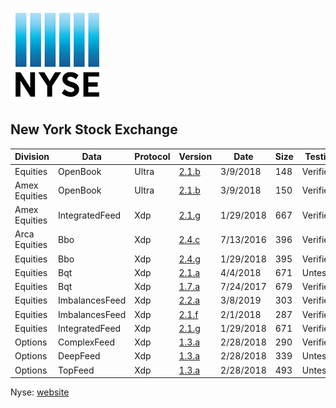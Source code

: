 [![Nyse](https://github.com/Open-Markets-Initiative/Directory/blob/main/Images/Nyse.png)](https://www.nyse.com)


## New York Stock Exchange

| Division | Data | Protocol | Version | Date | Size | Testing | Specification |
| --- | --- | --- | --- | --- | --- | --- | --- |
|  Equities | OpenBook | Ultra | [2.1.b][Nyse.Equities.OpenBook.Ultra.v2.1.b.Structs] | 3/9/2018 | 148 | Verified | [url][Nyse.Equities.OpenBook.Ultra.v2.1.b.Url] - [pdf][Nyse.Equities.OpenBook.Ultra.v2.1.b.Pdf] |
| Amex Equities | OpenBook | Ultra | [2.1.b][Nyse.Amex.Equities.OpenBook.Ultra.v2.1.b.Structs] | 3/9/2018 | 150 | Verified | [url][Nyse.Amex.Equities.OpenBook.Ultra.v2.1.b.Url] - [pdf][Nyse.Amex.Equities.OpenBook.Ultra.v2.1.b.Pdf] |
| Amex Equities | IntegratedFeed | Xdp | [2.1.g][Nyse.Amex.Equities.IntegratedFeed.Xdp.v2.1.g.Structs] | 1/29/2018 | 667 | Verified | [url][Nyse.Amex.Equities.IntegratedFeed.Xdp.v2.1.g.Url] - [pdf][Nyse.Amex.Equities.IntegratedFeed.Xdp.v2.1.g.Pdf] |
| Arca Equities | Bbo | Xdp | [2.4.c][Nyse.Arca.Equities.Bbo.Xdp.v2.4.c.Structs] | 7/13/2016 | 396 | Verified | [url][Nyse.Arca.Equities.Bbo.Xdp.v2.4.c.Url] - [pdf][Nyse.Arca.Equities.Bbo.Xdp.v2.4.c.Pdf] |
| Equities | Bbo | Xdp | [2.4.g][Nyse.Equities.Bbo.Xdp.v2.4.g.Structs] | 1/29/2018 | 395 | Verified | [url][Nyse.Equities.Bbo.Xdp.v2.4.g.Url] - [pdf][Nyse.Equities.Bbo.Xdp.v2.4.g.Pdf] |
| Equities | Bqt | Xdp | [2.1.a][Nyse.Equities.Bqt.Xdp.v2.1.a.Structs] | 4/4/2018 | 671 | Untested | [url][Nyse.Equities.Bqt.Xdp.v2.1.a.Url] - [pdf][Nyse.Equities.Bqt.Xdp.v2.1.a.Pdf] |
| Equities | Bqt | Xdp | [1.7.a][Nyse.Equities.Bqt.Xdp.v1.7.a.Structs] | 7/24/2017 | 679 | Verified | [url][Nyse.Equities.Bqt.Xdp.v1.7.a.Url] - [pdf][Nyse.Equities.Bqt.Xdp.v1.7.a.Pdf] |
| Equities | ImbalancesFeed | Xdp | [2.2.a][Nyse.Equities.ImbalancesFeed.Xdp.v2.2.a.Structs] | 3/8/2019 | 303 | Verified | [url][Nyse.Equities.ImbalancesFeed.Xdp.v2.2.a.Url] - [pdf][Nyse.Equities.ImbalancesFeed.Xdp.v2.2.a.Pdf] |
| Equities | ImbalancesFeed | Xdp | [2.1.f][Nyse.Equities.ImbalancesFeed.Xdp.v2.1.f.Structs] | 2/1/2018 | 287 | Verified | [url][Nyse.Equities.ImbalancesFeed.Xdp.v2.1.f.Url] - [pdf][Nyse.Equities.ImbalancesFeed.Xdp.v2.1.f.Pdf] |
| Equities | IntegratedFeed | Xdp | [2.1.g][Nyse.Equities.IntegratedFeed.Xdp.v2.1.g.Structs] | 1/29/2018 | 671 | Verified | [url][Nyse.Equities.IntegratedFeed.Xdp.v2.1.g.Url] - [pdf][Nyse.Equities.IntegratedFeed.Xdp.v2.1.g.Pdf] |
| Options | ComplexFeed | Xdp | [1.3.a][Nyse.Options.ComplexFeed.Xdp.v1.3.a.Structs] | 2/28/2018 | 290 | Verified | [url][Nyse.Options.ComplexFeed.Xdp.v1.3.a.Url] - [pdf][Nyse.Options.ComplexFeed.Xdp.v1.3.a.Pdf] |
| Options | DeepFeed | Xdp | [1.3.a][Nyse.Options.DeepFeed.Xdp.v1.3.a.Structs] | 2/28/2018 | 339 | Untested | [url][Nyse.Options.DeepFeed.Xdp.v1.3.a.Url] - [pdf][Nyse.Options.DeepFeed.Xdp.v1.3.a.Pdf] |
| Options | TopFeed | Xdp | [1.3.a][Nyse.Options.TopFeed.Xdp.v1.3.a.Structs] | 2/28/2018 | 493 | Untested | [url][Nyse.Options.TopFeed.Xdp.v1.3.a.Url] - [pdf][Nyse.Options.TopFeed.Xdp.v1.3.a.Pdf] |


Nyse: [website](https://www.nyse.com "Go to New York Stock Exchange")


[Nyse.Amex.Equities.OpenBook.Ultra.v2.1.b.Structs]: https://github.com/Open-Markets-Initiative/c-structs/blob/main/nyse/Nyse.Amex.Equities.OpenBook.Ultra.v2.1.b.h "Nyse Amex Equities OpenBook Ultra v2.1.b C# Parsers Source File"
[Nyse.Amex.Equities.OpenBook.Ultra.v2.1.b.Url]: https://www.nyse.com/market-data/real-time/openbook-ultra "New York Stock Exchange 2.1.b Url"
[Nyse.Amex.Equities.OpenBook.Ultra.v2.1.b.Pdf]: https://github.com/Open-Markets-Initiative/Directory/blob/main/Specifications/Nyse/Nyse.Amex.Equities.OpenBook.Ultra.v2.1.b.pdf "New York Stock Exchange 2.1.b Pdf"
[Nyse.Equities.OpenBook.Ultra.v2.1.b.Structs]: https://github.com/Open-Markets-Initiative/c-structs/blob/main/nyse/Nyse.Equities.OpenBook.Ultra.v2.1.b.h "Nyse Equities OpenBook Ultra v2.1.b C# Parsers Source File"
[Nyse.Equities.OpenBook.Ultra.v2.1.b.Url]: https://www.nyse.com/market-data/real-time/openbook-ultra "New York Stock Exchange 2.1.b Url"
[Nyse.Equities.OpenBook.Ultra.v2.1.b.Pdf]: https://github.com/Open-Markets-Initiative/Directory/blob/main/Specifications/Nyse/Nyse.Amex.Equities.OpenBook.Ultra.v2.1.b.pdf "New York Stock Exchange 2.1.b Pdf"
[Nyse.Amex.Equities.IntegratedFeed.Xdp.v2.1.g.Structs]: https://github.com/Open-Markets-Initiative/c-structs/blob/main/nyse/Nyse.Amex.Equities.IntegratedFeed.Xdp.v2.1.g.h "Nyse Amex Equities IntegratedFeed Xdp v2.1.g C# Parsers Source File"
[Nyse.Amex.Equities.IntegratedFeed.Xdp.v2.1.g.Url]: https://www.nyse.com/market-data/real-time/integrated-feed "New York Stock Exchange 2.1.g Url"
[Nyse.Amex.Equities.IntegratedFeed.Xdp.v2.1.g.Pdf]: https://github.com/Open-Markets-Initiative/Directory/blob/main/Specifications/Nyse/Nyse.Equities.ImbalancesFeed.Xdp.v2.1.f.pdf "New York Stock Exchange 2.1.g Pdf"
[Nyse.Arca.Equities.Bbo.Xdp.v2.4.c.Structs]: https://github.com/Open-Markets-Initiative/c-structs/blob/main/nyse/Nyse.Arca.Equities.Bbo.Xdp.v2.4.c.h "Nyse Arca Equities Bbo Xdp v2.4.c C# Parsers Source File"
[Nyse.Arca.Equities.Bbo.Xdp.v2.4.c.Url]: https://www.nyse.com/publicdocs/nyse/data/XDP_BBO_Client_Specification_V2.4c.pdf "New York Stock Exchange 2.4.c Url"
[Nyse.Arca.Equities.Bbo.Xdp.v2.4.c.Pdf]: https://github.com/Open-Markets-Initiative/Directory/blob/main/Specifications/Nyse/Nyse.Client.Bbo.Xdp.v2.4.c.pdf "New York Stock Exchange 2.4.c Pdf"
[Nyse.Equities.Bbo.Xdp.v2.4.g.Structs]: https://github.com/Open-Markets-Initiative/c-structs/blob/main/nyse/Nyse.Equities.Bbo.Xdp.v2.4.g.h "Nyse Equities Bbo Xdp v2.4.g C# Parsers Source File"
[Nyse.Equities.Bbo.Xdp.v2.4.g.Url]: https://www.nyse.com/publicdocs/nyse/data/XDP_BBO_Client_Specification_V2.4c.pdf "New York Stock Exchange 2.4.g Url"
[Nyse.Equities.Bbo.Xdp.v2.4.g.Pdf]: https://github.com/Open-Markets-Initiative/Directory/blob/main/Specifications/Nyse/Nyse.Equities.Bbo.Xdp.v2.4.c.pdf "New York Stock Exchange 2.4.g Pdf"
[Nyse.Equities.Bqt.Xdp.v1.7.a.Structs]: https://github.com/Open-Markets-Initiative/c-structs/blob/main/nyse/Nyse.Equities.Bqt.Xdp.v1.7.a.h "Nyse Equities Bqt Xdp v1.7.a C# Parsers Source File"
[Nyse.Equities.Bqt.Xdp.v1.7.a.Url]: https://www.nyse.com/publicdocs/nyse/data/NYSE_BQT_Client_Specification.pdf "New York Stock Exchange 1.7.a Url"
[Nyse.Equities.Bqt.Xdp.v1.7.a.Pdf]: https://github.com/Open-Markets-Initiative/Directory/blob/main/Specifications/Nyse/Nyse.Equities.Bqt.Xdp.v1.7.a.pdf "New York Stock Exchange 1.7.a Pdf"
[Nyse.Equities.Bqt.Xdp.v2.1.a.Structs]: https://github.com/Open-Markets-Initiative/c-structs/blob/main/nyse/Nyse.Equities.Bqt.Xdp.v2.1.a.h "Nyse Equities Bqt Xdp v2.1.a C# Parsers Source File"
[Nyse.Equities.Bqt.Xdp.v2.1.a.Url]: https://www.nyse.com/publicdocs/nyse/data/NYSE_BQT_Client_Specification.pdf "New York Stock Exchange 2.1.a Url"
[Nyse.Equities.Bqt.Xdp.v2.1.a.Pdf]: https://github.com/Open-Markets-Initiative/Directory/blob/main/Specifications/Nyse/Nyse.Equities.Bqt.Xdp.v2.1.a.pdf "New York Stock Exchange 2.1.a Pdf"
[Nyse.Equities.ImbalancesFeed.Xdp.v2.1.f.Structs]: https://github.com/Open-Markets-Initiative/c-structs/blob/main/nyse/Nyse.Equities.ImbalancesFeed.Xdp.v2.1.f.h "Nyse Equities ImbalancesFeed Xdp v2.1.f C# Parsers Source File"
[Nyse.Equities.ImbalancesFeed.Xdp.v2.1.f.Url]: https://www.nyse.com/publicdocs/nyse/data/XDP_Imbalances_Feed_Client_Specification_v2.1f.pdf "New York Stock Exchange 2.1.f Url"
[Nyse.Equities.ImbalancesFeed.Xdp.v2.1.f.Pdf]: https://github.com/Open-Markets-Initiative/Directory/blob/main/Specifications/Nyse/Nyse.Equities.ImbalancesFeed.Xdp.v2.1.f.pdf "New York Stock Exchange 2.1.f Pdf"
[Nyse.Equities.ImbalancesFeed.Xdp.v2.2.a.Structs]: https://github.com/Open-Markets-Initiative/c-structs/blob/main/nyse/Nyse.Equities.ImbalancesFeed.Xdp.v2.2.a.h "Nyse Equities ImbalancesFeed Xdp v2.2.a C# Parsers Source File"
[Nyse.Equities.ImbalancesFeed.Xdp.v2.2.a.Url]: https://www.nyse.com/publicdocs/nyse/data/XDP_Imbalances_Feed_Client_Specification_v2.2a.pdf "New York Stock Exchange 2.2.a Url"
[Nyse.Equities.ImbalancesFeed.Xdp.v2.2.a.Pdf]: https://github.com/Open-Markets-Initiative/Directory/blob/main/Specifications/Nyse/Nyse.Equities.ImbalancesFeed.Xdp.v2.2.a.pdf "New York Stock Exchange 2.2.a Pdf"
[Nyse.Equities.IntegratedFeed.Xdp.v2.1.g.Structs]: https://github.com/Open-Markets-Initiative/c-structs/blob/main/nyse/Nyse.Equities.IntegratedFeed.Xdp.v2.1.g.h "Nyse Equities IntegratedFeed Xdp v2.1.g C# Parsers Source File"
[Nyse.Equities.IntegratedFeed.Xdp.v2.1.g.Url]: https://www.nyse.com/market-data/real-time/integrated-feed "New York Stock Exchange 2.1.g Url"
[Nyse.Equities.IntegratedFeed.Xdp.v2.1.g.Pdf]: https://github.com/Open-Markets-Initiative/Directory/blob/main/Specifications/Nyse/Nyse.Equities.ImbalancesFeed.Xdp.v2.1.f.pdf "New York Stock Exchange 2.1.g Pdf"
[Nyse.Options.ComplexFeed.Xdp.v1.3.a.Structs]: https://github.com/Open-Markets-Initiative/c-structs/blob/main/nyse/Nyse.Options.ComplexFeed.Xdp.v1.3.a.h "Nyse Options ComplexFeed Xdp v1.3.a C# Parsers Source File"
[Nyse.Options.ComplexFeed.Xdp.v1.3.a.Url]: https://www.nyse.com/market-data/real-time/options-complex-feed "New York Stock Exchange 1.3.a Url"
[Nyse.Options.ComplexFeed.Xdp.v1.3.a.Pdf]: https://github.com/Open-Markets-Initiative/Directory/blob/main/Specifications/Nyse/Nyse.Options.Client.Xdp.v1.3.a.pdf "New York Stock Exchange 1.3.a Pdf"
[Nyse.Options.DeepFeed.Xdp.v1.3.a.Structs]: https://github.com/Open-Markets-Initiative/c-structs/blob/main/nyse/Nyse.Options.DeepFeed.Xdp.v1.3.a.h "Nyse Options DeepFeed Xdp v1.3.a C# Parsers Source File"
[Nyse.Options.DeepFeed.Xdp.v1.3.a.Url]: https://www.nyse.com/market-data/real-time/options-deep-feed "New York Stock Exchange 1.3.a Url"
[Nyse.Options.DeepFeed.Xdp.v1.3.a.Pdf]: https://github.com/Open-Markets-Initiative/Directory/blob/main/Specifications/Nyse/Nyse.Options.Client.Xdp.v1.3.a.pdf "New York Stock Exchange 1.3.a Pdf"
[Nyse.Options.TopFeed.Xdp.v1.3.a.Structs]: https://github.com/Open-Markets-Initiative/c-structs/blob/main/nyse/Nyse.Options.TopFeed.Xdp.v1.3.a.h "Nyse Options TopFeed Xdp v1.3.a C# Parsers Source File"
[Nyse.Options.TopFeed.Xdp.v1.3.a.Url]: https://www.nyse.com/market-data/real-time/options-top-feed "New York Stock Exchange 1.3.a Url"
[Nyse.Options.TopFeed.Xdp.v1.3.a.Pdf]: https://github.com/Open-Markets-Initiative/Directory/blob/main/Specifications/Nyse/Nyse.Options.Client.Xdp.v1.3.a.pdf "New York Stock Exchange 1.3.a Pdf"
